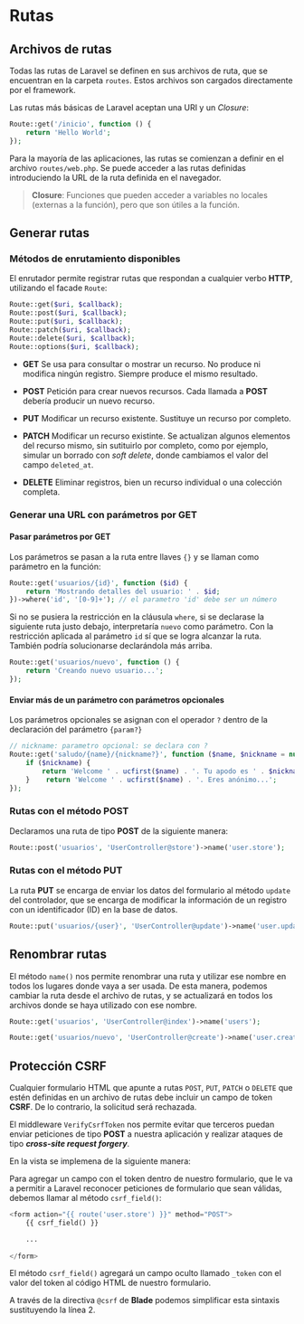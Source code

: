 # Rutas

## Archivos de rutas
Todas las rutas de Laravel se definen en sus archivos de ruta, que se encuentran en la carpeta `routes`. Estos archivos son cargados directamente por el framework.

Las rutas más básicas de Laravel aceptan una URI y un *Closure*:

```php
Route::get('/inicio', function () {
	return 'Hello World';
});
```

Para la mayoría de las aplicaciones, las rutas se comienzan a definir en el archivo ```routes/web.php```. Se puede acceder a las rutas definidas introduciendo la URL de la ruta definida en el navegador.

> **Closure**: Funciones que pueden acceder a variables no locales (externas a la función), pero que son útiles a la función.

## Generar rutas

### Métodos de enrutamiento disponibles
El enrutador permite registrar rutas que respondan a cualquier verbo **HTTP**, utilizando el facade `Route`:

```php
Route::get($uri, $callback);
Route::post($uri, $callback);
Route::put($uri, $callback);
Route::patch($uri, $callback);
Route::delete($uri, $callback);
Route::options($uri, $callback);
```

- **GET**
Se usa para consultar o mostrar un recurso. No produce ni modifica ningún registro. Siempre produce el mismo resultado.

- **POST**
Petición para crear nuevos recursos. Cada llamada a **POST** debería producir un nuevo recurso.

- **PUT**
Modificar un recurso existente. Sustituye un recurso por completo.

- **PATCH**
Modificar un recurso existinte. Se actualizan algunos elementos del recurso mismo, sin sutituirlo por completo, como por ejemplo, simular un borrado con *soft delete*, donde cambiamos el valor del campo `deleted_at`.

- **DELETE**
Eliminar registros, bien un recurso individual o una colección completa.

### Generar una URL con parámetros por GET

#### Pasar parámetros por GET
Los parámetros se pasan a la ruta entre llaves `{}` y se llaman como parámetro en la función:

```php
Route::get('usuarios/{id}', function ($id) {  
    return 'Mostrando detalles del usuario: ' . $id;  
})->where('id', '[0-9]+'); // el parametro 'id' debe ser un número
```

Si no se pusiera la restricción en la cláusula ```where```, si se declarase la siguiente ruta justo debajo, interpretaría ```nuevo``` como parámetro. Con la restricción aplicada al parámetro ```id``` sí que se logra alcanzar la ruta. También podría solucionarse declarándola más arriba.

```php
Route::get('usuarios/nuevo', function () {  
    return 'Creando nuevo usuario...';  
});
```

#### Enviar más de un parámetro con parámetros opcionales
Los parámetros opcionales se asignan con el operador `?` dentro de la declaración del parámetro ```{param?}```

```php
// nickname: parametro opcional: se declara con ?  
Route::get('saludo/{name}/{nickname?}', function ($name, $nickname = null) {  
    if ($nickname) {  
        return 'Welcome ' . ucfirst($name) . '. Tu apodo es ' . $nickname;  
    }    return 'Welcome ' . ucfirst($name) . '. Eres anónimo...';  
});
```

### Rutas con el método POST
Declaramos una ruta de tipo **POST** de la siguiente manera:

```php
Route::post('usuarios', 'UserController@store')->name('user.store');
```

### Rutas con el método PUT
La ruta **PUT** se encarga de enviar los datos del formulario al método `update` del controlador, que se encarga de modificar la información de un registro con un identificador (ID) en la base de datos.

```php
Route::put('usuarios/{user}', 'UserController@update')->name('user.update');
```

## Renombrar rutas

El método `name()` nos permite renombrar una ruta y utilizar ese nombre en todos los lugares donde vaya a ser usada. De esta manera, podemos cambiar la ruta desde el archivo de rutas, y se actualizará en todos los archivos donde se haya utilizado con ese nombre.

```php
Route::get('usuarios', 'UserController@index')->name('users');
```

```php
Route::get('usuarios/nuevo', 'UserController@create')->name('user.create');
```

## Protección CSRF
Cualquier formulario HTML que apunte a rutas `POST`, `PUT`, `PATCH` o `DELETE` que estén definidas en un archivo de rutas debe incluir un campo de token **CSRF**. De lo contrario, la solicitud será rechazada.

El middleware `VerifyCsrfToken` nos permite evitar que terceros puedan enviar peticiones de tipo **POST** a nuestra aplicación y realizar ataques de tipo ***cross-site request forgery***.

En la vista se implemena de la siguiente manera:

Para agregar un campo con el token dentro de nuestro formulario, que le va a permitir a Laravel reconocer peticiones de formulario que sean válidas, debemos llamar al método `csrf_field()`:

```php
<form action="{{ route('user.store') }}" method="POST">
    {{ csrf_field() }}

    ...
    
</form>
```

El método `csrf_field()` agregará un campo oculto llamado `_token` con el valor del token al código HTML de nuestro formulario.

A través de la directiva `@csrf` de **Blade** podemos simplificar esta sintaxis sustituyendo la línea 2.
